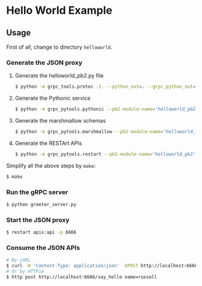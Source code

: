 # Hello World Example

## Usage

First of all, change to directory `helloworld`.

### Generate the JSON proxy

1. Generate the helloworld_pb2.py file

    ```bash
    $ python -m grpc_tools.protoc -I. --python_out=. --grpc_python_out=. helloworld.proto
    ```

2. Generate the Pythonic service

    ```bash
    $ python -m grpc_pytools.pythonic --pb2-module-name='helloworld_pb2' --service-name='Greeter' > service.py
    ```

3. Generate the marshmallow schemas

    ```bash
    $ python -m grpc_pytools.marshmallow --pb2-module-name='helloworld_pb2' > schemas.py
    ```

4. Generate the RESTArt APIs

    ```bash
    $ python -m grpc_pytools.restart --pb2-module-name='helloworld_pb2' --grpc-server='localhost:50051' --service-name='Greeter' > apis.py
    ```

Simplify all the above steps by `make`:

```bash
$ make
```

### Run the gRPC server

```bash
$ python greeter_server.py
```

### Start the JSON proxy

```bash
$ restart apis:api -p 6666
```

### Consume the JSON APIs

```bash
# By cURL
$ curl -H 'Content-Type: application/json' -XPOST http://localhost:6666/say_hello -d '{"name": "russell"}'
# Or by HTTPie
$ http post http://localhost:6666/say_hello name=russell
```
